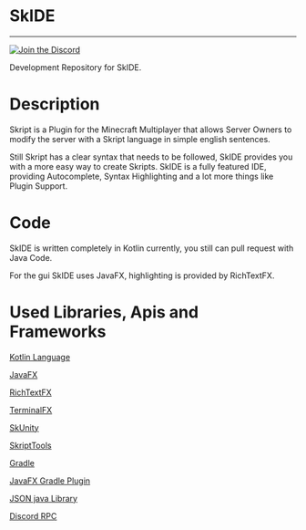 # SkIDE
---
[![Join the Discord](https://discordapp.com/api/guilds/324602899839844352/widget.png?style=shield)](https://discord.gg/Ac6Q34e)



Development Repository for SkIDE.

# Description
Skript is a Plugin for the Minecraft Multiplayer that allows Server Owners to modify the server with a Skript language in simple english sentences. 

Still Skript has a clear syntax that needs to be followed, SkIDE provides you with a more easy way to create Skripts.
SkIDE is a fully featured IDE, providing Autocomplete, Syntax Highlighting and a lot more things like Plugin Support.

# Code
SkIDE is written completely in Kotlin currently, you still can pull request with Java Code.

For the gui SkIDE uses JavaFX, highlighting is provided by RichTextFX.

# Used Libraries, Apis and Frameworks
[Kotlin Language](http://kotlinlang.org/)

[JavaFX](http://www.oracle.com/technetwork/java/javase/overview/javafx-overview-2158620.html)

[RichTextFX](https://github.com/FXMisc/RichTextFX)

[TerminalFX](https://github.com/javaterminal/TerminalFX)

[SkUnity](http://skunity.com/)

[SkriptTools](https://skripttools.net/)

[Gradle](https://gradle.org/)

[JavaFX Gradle Plugin](https://github.com/FibreFoX/javafx-gradle-plugin)

[JSON java Library](https://github.com/stleary/JSON-java)

[Discord RPC](https://github.com/PSNRigner/discord-rpc-java)

